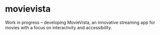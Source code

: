 # movievista
Work in progress – developing MovieVista, an innovative streaming app for movies with a focus on interactivity and accessibility.
